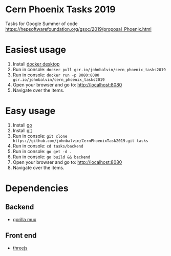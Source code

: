 # Cern Phoenix Tasks 2019
Tasks for Google Summer of code https://hepsoftwarefoundation.org/gsoc/2019/proposal_Phoenix.html
# Easiest usage
  1. Install [docker desktop](https://www.docker.com/products/docker-desktop)
  2. Run in console:  `docker pull gcr.io/johnbalvin/cern_phoenix_tasks2019`
  3. Run in console:  `docker run -p 8080:8080 gcr.io/johnbalvin/cern_phoenix_tasks2019`
  4. Open your browser and go to: [http://localhost:8080](http://localhost:8080)
  5. Navigate over the items. 
# Easy usage  
  1. Install [go](https://golang.org/dl)
  2. Install [git](https://git-scm.com)
  3. Run in console:  `git clone https://github.com/johnbalvin/CernPhoenixTask2019.git tasks`
  4. Run in console: `cd tasks/backend`
  5. Run in console: `go get -d .`
  6. Run in console: `go build && backend`
  7. Open your browser and go to: [http://localhost:8080](http://localhost:8080)
  8. Navigate over the items. 
  
# Dependencies 
  ## Backend 
  
  * [gorilla mux](https://github.com/gorilla/mux)
## Front end
  
  * [threejs](https://threejs.org/)
